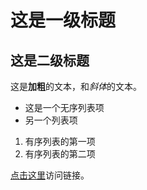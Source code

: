 # 这是一级标题
## 这是二级标题

这是**加粗**的文本，和*斜体*的文本。

- 这是一个无序列表项
- 另一个列表项

1. 有序列表的第一项
2. 有序列表的第二项

[点击这里](https://example.com)访问链接。
